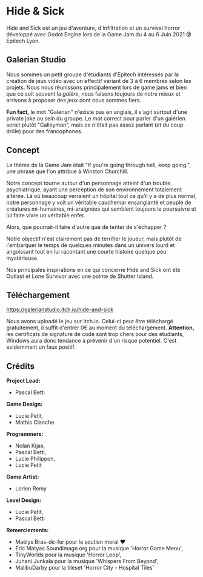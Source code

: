 # Hide & Sick
Hide and Sick est un jeu d'aventure, d'infiltration et un survival horror développé avec Godot Engine lors de la Game Jam du 4 au 6 Juin 2021 @ Epitech Lyon.

## Galerian Studio
Nous sommes un petit groupe d'étudiants d'Epitech intéressés par la création de jeux vidéo avec un effectif variant de 3 à 6 membres selon les projets.
Nous nous réunissons principalement lors de game jams et bien que ce soit souvent la *galère*, nous faisons toujours de notre mieux et arrivons à proposer des jeux dont nous sommes fiers.

**Fun fact,** le mot "Galerian" n'existe pas en anglais, il s'agit surtout d'une private joke au sein du groupe. Le mot correct pour parler d'un galérien serait plutôt "Galleyman", mais ce n'était pas assez parlant (et du coup drôle) pour des francophones.

## Concept

Le thème de la Game Jam était "If you're going through hell, keep going.", une phrase que l'on attribue à Winston Churchill.

Notre concept tourne autour d'un personnage atteint d'un trouble psychiatrique, ayant une perception de son environnement totalement altérée. Là où beaucoup verraient un hôpital tout ce qu'il y a de plus normal, notre personnage y voit un véritable cauchemar ensanglanté et peuplé de créatures mi-humaines, mi-araignées qui semblent toujours le poursuivre et lui faire vivre un véritable enfer.

Alors, que pourrait-il faire d'autre que de tenter de s'échapper ?

Notre objectif n'est clairement pas de terrifier le joueur, mais plutôt de l'embarquer le temps de quelques minutes dans un univers lourd et angoissant tout en lui racontant une courte histoire quelque peu mystérieuse.

Nos principales inspirations en ce qui concerne Hide and Sick ont été Outlast et Lone Survivor avec une pointe de Shutter Island.

## Téléchargement

https://galerianstudio.itch.io/hide-and-sick

Nous avons uploadé le jeu sur Itch.io. Celui-ci peut être téléchargé gratuitement, il suffit d'entrer 0€ au moment du téléchargement.
**Attention,** les certificats de signature de code sont trop chers pour des étudiants, Windows aura donc tendance à prévenir d'un risque potentiel. C'est evidemment un faux positif.

## Crédits

**Project Lead:**
- Pascal Betti

**Game Design:**
- Lucie Petit,
- Mathis Clanche

**Programmers:**
- Nolan Kijas,
- Pascal Betti,
- Lucie Philippon,
- Lucie Petit

**Game Artist:**
- Lorien Remy

**Level Design:**
- Lucie Petit,
- Pascal Betti

**Remerciements:**
- Maëlys Bras-de-fer pour le soutien moral ♥
- Eric Matyas Soundimage.org pour la musique 'Horror Game Menu',
- TinyWorlds pour la musique 'Horror Loop',
- Juhani Junkala pour la musique 'Whispers From Beyond',
- MalibuDarby pour la tileset 'Horror City - Hospital Tiles'
